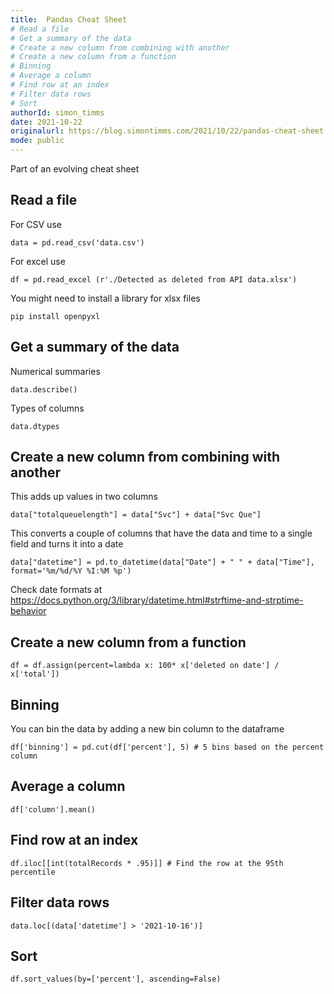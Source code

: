 ```yaml
---
title:  Pandas Cheat Sheet
# Read a file 
# Get a summary of the data 
# Create a new column from combining with another 
# Create a new column from a function
# Binning 
# Average a column 
# Find row at an index 
# Filter data rows 
# Sort 
authorId: simon_timms
date: 2021-10-22
originalurl: https://blog.simontimms.com/2021/10/22/pandas-cheat-sheet
mode: public
---
```




Part of an evolving cheat sheet

## Read a file 

For CSV use 

```
data = pd.read_csv('data.csv')
```

For excel use 

```
df = pd.read_excel (r'./Detected as deleted from API data.xlsx')
```

You might need to install a library for xlsx files 

```
pip install openpyxl
```

## Get a summary of the data 

Numerical summaries 

```
data.describe()
```

Types of columns 

```
data.dtypes
```

## Create a new column from combining with another 

This adds up values in two columns 

```
data["totalqueuelength"] = data["Svc"] + data["Svc Que"]
```

This converts a couple of columns that have the data and time to a single field and turns it into a date 

```
data["datetime"] = pd.to_datetime(data["Date"] + " " + data["Time"], format='%m/%d/%Y %I:%M %p')
```
Check date formats at https://docs.python.org/3/library/datetime.html#strftime-and-strptime-behavior

## Create a new column from a function

```
df = df.assign(percent=lambda x: 100* x['deleted on date'] / x['total'])
```

## Binning 

You can bin the data by adding a new bin column to the dataframe

```
df['binning'] = pd.cut(df['percent'], 5) # 5 bins based on the percent column
```

## Average a column 

```
df['column'].mean()
```

## Find row at an index 

```
df.iloc[[int(totalRecords * .95)]] # Find the row at the 95th percentile
```

## Filter data rows 

```
data.loc[(data['datetime'] > '2021-10-16')]
```

## Sort 

```
df.sort_values(by=['percent'], ascending=False)
```